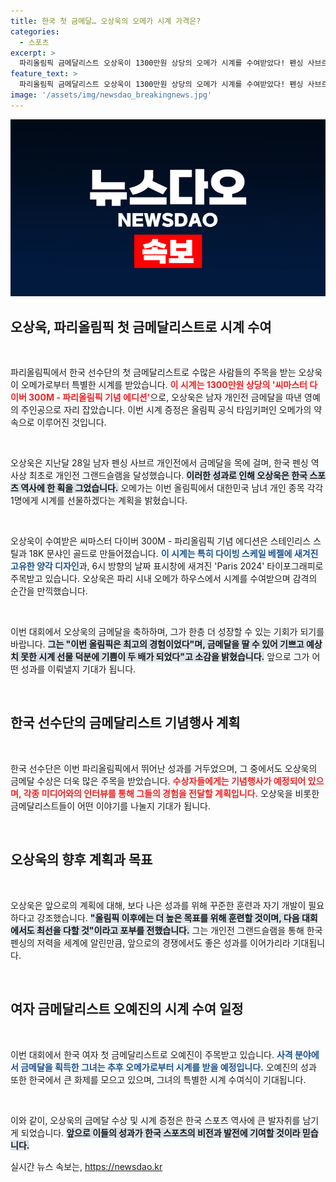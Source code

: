 ```yaml
---
title: 한국 첫 금메달… 오상욱의 오메가 시계 가격은?
categories:
  - 스포츠
excerpt: >
  파리올림픽 금메달리스트 오상욱이 1300만원 상당의 오메가 시계를 수여받았다! 펜싱 사브르에서의 금메달로 그랜드슬램을 달성한 그는 이 경험이 최고라며 기쁨을 전했다. 이 특별한 시계는 파리올림픽 기념 에디션으로, 디자인과 의미가 모두 특별하다!
feature_text: >
  파리올림픽 금메달리스트 오상욱이 1300만원 상당의 오메가 시계를 수여받았다! 펜싱 사브르에서의 금메달로 그랜드슬램을 달성한 그는 이 경험이 최고라며 기쁨을 전했다. 이 특별한 시계는 파리올림픽 기념 에디션으로, 디자인과 의미가 모두 특별하다!
image: '/assets/img/newsdao_breakingnews.jpg'
---
```


<p><img src="/assets/img/newsdao_breakingnews.jpg" alt="ontimetimes 속보" /></p>

<h2 data-ke-size="size26">오상욱, 파리올림픽 첫 금메달리스트로 시계 수여</h2>

<p data-ke-size="size16">&nbsp;</p>

<p>파리올림픽에서 한국 선수단의 첫 금메달리스트로 수많은 사람들의 주목을 받는 오상욱이 오메가로부터 특별한 시계를 받았습니다. <b><span style="color: #ee2323;">이 시계는 1300만원 상당의 '씨마스터 다이버 300M - 파리올림픽 기념 에디션'</span></b>으로, 오상욱은 남자 개인전 금메달을 따낸 영예의 주인공으로 자리 잡았습니다. 이번 시계 증정은 올림픽 공식 타임키퍼인 오메가의 약속으로 이루어진 것입니다.</p>

<p data-ke-size="size16">&nbsp;</p>

<p>오상욱은 지난달 28일 남자 펜싱 사브르 개인전에서 금메달을 목에 걸며, 한국 펜싱 역사상 최초로 개인전 그랜드슬램을 달성했습니다. <b><span style="background-color: #21538527;">이러한 성과로 인해 오상욱은 한국 스포츠 역사에 한 획을 그었습니다.</span></b> 오메가는 이번 올림픽에서 대한민국 남녀 개인 종목 각각 1명에게 시계를 선물하겠다는 계획을 밝혔습니다. </p>

<p data-ke-size="size16">&nbsp;</p>

<p>오상욱이 수여받은 씨마스터 다이버 300M - 파리올림픽 기념 에디션은 스테인리스 스틸과 18K 문샤인 골드로 만들어졌습니다. <b><span style="color: #1a5490;">이 시계는 특히 다이빙 스케일 베젤에 새겨진 고유한 양각 디자인</span></b>과, 6시 방향의 날짜 표시창에 새겨진 'Paris 2024' 타이포그래피로 주목받고 있습니다. 오상욱은 파리 시내 오메가 하우스에서 시계를 수여받으며 감격의 순간을 만끽했습니다. </p>

<p data-ke-size="size16">&nbsp;</p>

<p>이번 대회에서 오상욱의 금메달을 축하하며, 그가 한층 더 성장할 수 있는 기회가 되기를 바랍니다. <b><span style="background-color: #21538527;">그는 "이번 올림픽은 최고의 경험이었다"며, 금메달을 딸 수 있어 기쁘고 예상치 못한 시계 선물 덕분에 기쁨이 두 배가 되었다"고 소감을 밝혔습니다.</span></b> 앞으로 그가 어떤 성과를 이뤄낼지 기대가 됩니다.</p>

<p data-ke-size="size16">&nbsp;</p>

<h2 data-ke-size="size26">한국 선수단의 금메달리스트 기념행사 계획</h2>

<p data-ke-size="size16">&nbsp;</p>

<p>한국 선수단은 이번 파리올림픽에서 뛰어난 성과를 거두었으며, 그 중에서도 오상욱의 금메달 수상은 더욱 많은 주목을 받았습니다. <b><span style="color: #ee2323;">수상자들에게는 기념행사가 예정되어 있으며, 각종 미디어와의 인터뷰를 통해 그들의 경험을 전달할 계획입니다.</span></b> 오상욱을 비롯한 금메달리스트들이 어떤 이야기를 나눌지 기대가 됩니다.</p>

<p data-ke-size="size16">&nbsp;</p>

<h2 data-ke-size="size26">오상욱의 향후 계획과 목표</h2>

<p data-ke-size="size16">&nbsp;</p>

<p>오상욱은 앞으로의 계획에 대해, 보다 나은 성과를 위해 꾸준한 훈련과 자기 개발이 필요하다고 강조했습니다. <b><span style="background-color: #21538527;">"올림픽 이후에는 더 높은 목표를 위해 훈련할 것이며, 다음 대회에서도 최선을 다할 것"이라고 포부를 전했습니다.</span></b> 그는 개인전 그랜드슬램을 통해 한국 펜싱의 저력을 세계에 알린만큼, 앞으로의 경쟁에서도 좋은 성과를 이어가리라 기대됩니다.</p>

<p data-ke-size="size16">&nbsp;</p>

<h2 data-ke-size="size26">여자 금메달리스트 오예진의 시계 수여 일정</h2>

<p data-ke-size="size16">&nbsp;</p>

<p>이번 대회에서 한국 여자 첫 금메달리스트로 오예진이 주목받고 있습니다. <b><span style="color: #1a5490;">사격 분야에서 금메달을 획득한 그녀는 추후 오메가로부터 시계를 받을 예정입니다.</span></b> 오예진의 성과 또한 한국에서 큰 화제를 모으고 있으며, 그녀의 특별한 시계 수여식이 기대됩니다.</p>

<p data-ke-size="size16">&nbsp;</p>

<p>이와 같이, 오상욱의 금메달 수상 및 시계 증정은 한국 스포츠 역사에 큰 발자취를 남기게 되었습니다. <b><span style="background-color: #21538527;">앞으로 이들의 성과가 한국 스포츠의 비전과 발전에 기여할 것이라 믿습니다.</span></b></p>
실시간 뉴스 속보는, <a href="https://newsdao.kr" rel="dofollow">https://newsdao.kr</a>


